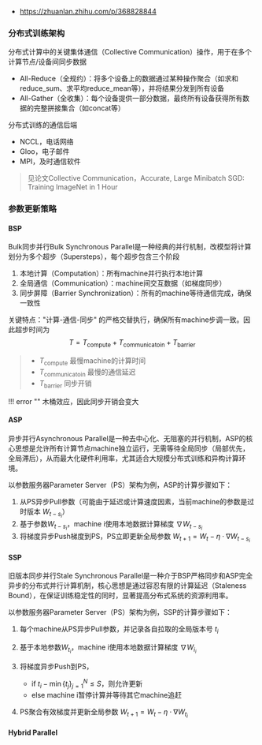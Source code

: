 - https://zhuanlan.zhihu.com/p/368828844
### 分布式训练架构
分布式计算中的关键集体通信（Collective Communication）操作，用于在多个计算节点/设备间同步数据

- All-Reduce（全规约）：将多个设备上的数据通过某种操作聚合（如求和reduce_sum、求平均reduce_mean等），并将结果分发到所有设备
- All-Gather（全收集）：每个设备提供一部分数据，最终所有设备获得所有数据的完整拼接集合（如concat等）

分布式训练的通信后端  

- NCCL，电话网络
- Gloo，电子邮件
- MPI，及时通信软件

> 见论文Collective Communication，Accurate, Large Minibatch SGD: Training ImageNet in 1 Hour

### 参数更新策略


#### BSP
Bulk同步并行Bulk Synchronous Parallel是一种经典的并行机制，改模型将计算划分为多个超步（Supersteps），每个超步包含三个阶段

1. 本地计算（Computation）：所有machine并行执行本地计算
2. 全局通信（Communication）：machine间交互数据（如梯度同步）
3. 同步屏障（Barrier Synchronization）：所有的machine等待通信完成，确保一致性

关键特点："计算-通信-同步" 的严格交替执行，确保所有machine步调一致。因此超步时间为
$$
T = T_\text{compute} + T_\text{communicatoin} + T_\text{barrier}
$$

> - $T_\text{compute}$ 最慢machine的计算时间  
> - $T_\text{communicatoin}$ 最慢的通信延迟  
> - $T_\text{barrier}$ 同步开销  

!!! error ""
    木桶效应，因此同步开销会变大

#### ASP
异步并行Asynchronous Parallel是一种去中心化、无阻塞的并行机制，ASP的核心思想是允许所有计算节点machine独立运行，无需等待全局同步（局部优先，全局滞后），从而最大化硬件利用率，尤其适合大规模分布式训练和异构计算环境。

以参数服务器Parameter Server（PS）架构为例，ASP的计算步骤如下：

1. 从PS异步Pull参数（可能由于延迟或计算速度因素，当前machine的参数是过时版本 $W_{t-s_i}$）
2. 基于参数$W_{t-s_i}$，machine i使用本地数据计算梯度 $\nabla W_{t-s_i}$
3. 将梯度异步Push梯度到PS，PS立即更新全局参数 $W_{t+1} = W_t - \eta\cdot\nabla W_{t-s_i}$


#### SSP
旧版本同步并行Stale Synchronous Parallel是一种介于BSP严格同步和ASP完全异步的分布式并行计算机制，核心思想是通过容忍有限的计算延迟（Staleness Bound），在保证训练稳定性的同时，显著提高分布式系统的资源利用率。

以参数服务器Parameter Server（PS）架构为例，SSP的计算步骤如下：

1. 每个machine从PS异步Pull参数，并记录各自拉取的全局版本号 $t_i$
2. 基于本地参数$W_{t_i}$，machine i使用本地数据计算梯度 $\nabla W_{i_i}$  
3. 将梯度异步Push到PS，
    - if $t_i - \min \{t_j\}_{j=1}^N \le S$，则允许更新
    - else machine i暂停计算并等待其它machine追赶

4. PS聚合有效梯度并更新全局参数 $W_{t+1} = W_t - \eta\cdot\nabla W_{t_i}$
#### Hybrid Parallel
